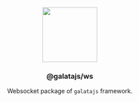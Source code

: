 <p align="center">
<br>
<img src="https://avatars.githubusercontent.com/u/108695351?s=200&v=4" width="128" height="128">
</p>
<h3 align="center">@galatajs/ws</h3>
<p align="center">
  Websocket package of <code>galatajs</code> framework. 
</p>
